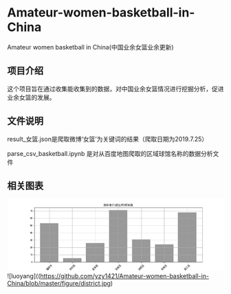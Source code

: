# Amateur-women-basketball-in-China
Amateur women basketball in China(中国业余女篮业余更新)
## 项目介绍
这个项目旨在通过收集能收集到的数据，对中国业余女篮情况进行挖掘分析，促进业余女篮的发展。
## 文件说明
result_女篮.json是爬取微博‘女篮’为关键词的结果（爬取日期为2019.7.25）

parse_csv_basketball.ipynb 是对从百度地图爬取的区域球馆名称的数据分析文件
## 相关图表
![luoyang](https://github.com/yzy1421/Amateur-women-basketball-in-China/blob/master/figure/court_num.jpg)
![luoyang]((https://github.com/yzy1421/Amateur-women-basketball-in-China/blob/master/figure/district.jpg)

